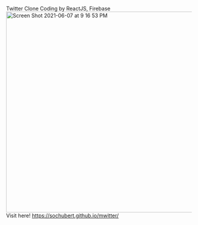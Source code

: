 Twitter Clone Coding by ReactJS, Firebase
<img width="544" alt="Screen Shot 2021-06-07 at 9 16 53 PM" src="https://user-images.githubusercontent.com/31719821/121015228-b430f180-c7d5-11eb-8e91-c739e6e92c08.png">
Visit here! https://sochubert.github.io/mwitter/
